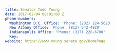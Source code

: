 ```yaml
---
title: Senator Todd Young
date: 2017-02-04 02:01:00 Z
phone-numbers:
  Washington D.C. Office: 'Phone: (202) 224-5623'
  New Albany Office: 'Phone: (812) 542-4820'
  Indianapolis Office: 'Phone: (317) 226-6700'
  Key: 
website: https://www.young.senate.gov/HomePage
---
```


